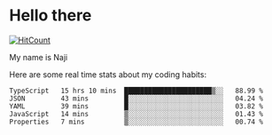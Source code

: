 # Hello there

[![HitCount](http://hits.dwyl.com/na-ji/na-ji.svg)](https://youtu.be/dQw4w9WgXcQ)

My name is Naji

Here are some real time stats about my coding habits:

<!--START_SECTION:waka-->
```text
TypeScript   15 hrs 10 mins  ██████████████████████▒░░   88.99 % 
JSON         43 mins         █░░░░░░░░░░░░░░░░░░░░░░░░   04.24 % 
YAML         39 mins         █░░░░░░░░░░░░░░░░░░░░░░░░   03.82 % 
JavaScript   14 mins         ▒░░░░░░░░░░░░░░░░░░░░░░░░   01.43 % 
Properties   7 mins          ▒░░░░░░░░░░░░░░░░░░░░░░░░   00.74 % 
```
<!--END_SECTION:waka-->

